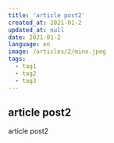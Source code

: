 ```yaml
---
title: 'article post2'
created_at: 2021-01-2
updated_at: null
date: 2021-01-2
language: en
image: /articles/2/mine.jpeg
tags:
  - tag1
  - tag2
  - tag3
---
```


## article post2

article post2
